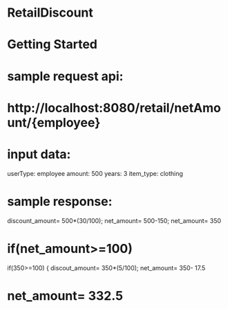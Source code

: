 # RetailDiscount
# Getting Started
 
 
# sample request api:

#  http://localhost:8080/retail/netAmount/{employee}
 
# input data:
 
 userType: employee 
 amount: 500 
 years: 3 
 item_type: clothing 
 
# sample response:
 
 discount_amount= 500*(30/100); 
 net_amount= 500-150; 
 net_amount= 350
  
#  if(net_amount>=100) 
   
   if(350>=100)
   {
     discout_amount= 350*(5/100);
     net_amount= 350- 17.5
#  net_amount= 332.5
